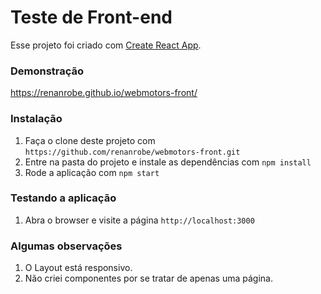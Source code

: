 Teste de Front-end
==============
Esse projeto foi criado com [Create React App](https://github.com/facebook/create-react-app).

### Demonstração
https://renanrobe.github.io/webmotors-front/

### Instalação

1. Faça o clone deste projeto com `https://github.com/renanrobe/webmotors-front.git`
2. Entre na pasta do projeto e instale as dependências com `npm install`
3. Rode a aplicação com `npm start`

### Testando a aplicação

1. Abra o browser e visite a página `http://localhost:3000`

### Algumas observações
1. O Layout está responsivo.
2. Não criei componentes por se tratar de apenas uma página.

